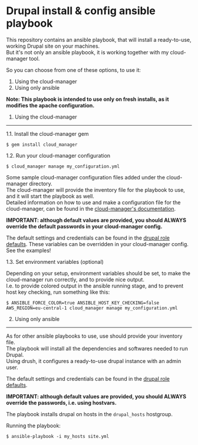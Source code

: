 Drupal install & config ansible playbook
========================================

This repository contains an ansible playbook, that will install a ready-to-use, working Drupal site on your machines.  
But it's not only an ansible playbook, it is working together with my cloud-manager tool.

So you can choose from one of these options, to use it:

1. Using the cloud-manager
2. Using only ansible

**Note: This playbook is intended to use only on fresh installs, as it modifies the apache configuration.**


1. Using the cloud-manager
--------------------------
  1.1. Install the cloud-manager gem

   ```
   $ gem install cloud_manager
   ```
   
  1.2. Run your cloud-manager configuration
  
   ```
   $ cloud_manager manage my_configuration.yml
   ```
   
   Some sample cloud-manager configuration files added under the cloud-manager directory.  
   The cloud-manager will provide the inventory file for the playbook to use, and it will start the playbook as well.  
   Detailed information on how to use and make a configuration file for the cloud-manager, can be found in the [cloud-manager's documentation](https://github.com/smatyas/cloud-manager).
   
   **IMPORTANT: although default values are provided, you should ALWAYS override the default passwords in your cloud-manager config.**
   
   The default settings and credentials can be found in the [drupal role defaults](roles/drupal/defaults/main.yml). These variables can be overridden in your cloud-manager config. See the examples!
  
   
  1.3. Set environment variables (optional)
   
   Depending on your setup, environment variables should be set, to make the cloud-manager run correctly, and to provide nice output.  
   I.e. to provide colored output in the ansible running stage, and to prevent host key checking, run something like this:
   
   ```
   $ ANSIBLE_FORCE_COLOR=true ANSIBLE_HOST_KEY_CHECKING=false AWS_REGION=eu-central-1 cloud_manager manage my_configuration.yml
   ```
   
   
2. Using only ansible
---------------------

As for other ansible playbooks to use, use should provide your inventory file.  
The playbook will install all the dependencies and softwares needed to run Drupal.  
Using drush, it configures a ready-to-use drupal instance with an admin user. 

The default settings and credentials can be found in the [drupal role defaults](roles/drupal/defaults/main.yml).

**IMPORTANT: although default values are provided, you should ALWAYS override the passwords, i.e. using hostvars.**

The playbook installs drupal on hosts in the `drupal_hosts` hostgroup.

Running the playbook:

```
$ ansible-playbook -i my_hosts site.yml
```